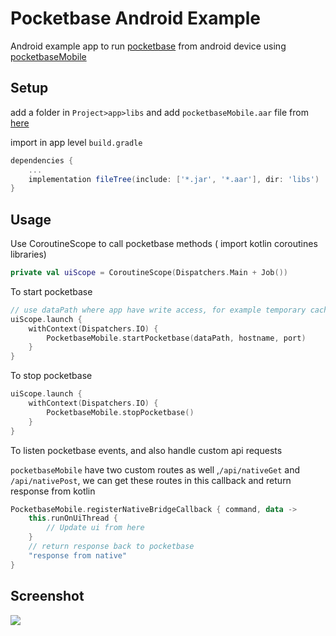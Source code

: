 # Pocketbase Android Example

Android example app to run [pocketbase](https://pocketbase.io/) from android device
using [pocketbaseMobile](https://github.com/rohitsangwan01/pocketbase_mobile)

## Setup

add a folder in `Project>app>libs` and add `pocketbaseMobile.aar` file
from [here](https://github.com/rohitsangwan01/pocketbase_mobile)

import in app level `build.gradle`

```gradle
dependencies {
    ...
    implementation fileTree(include: ['*.jar', '*.aar'], dir: 'libs')
}
```

## Usage

Use CoroutineScope to call pocketbase methods ( import kotlin coroutines libraries)

```kotlin
private val uiScope = CoroutineScope(Dispatchers.Main + Job())
```

To start pocketbase

```kotlin
// use dataPath where app have write access, for example temporary cache path `context.cacheDir.absolutePath`
uiScope.launch {
    withContext(Dispatchers.IO) {
        PocketbaseMobile.startPocketbase(dataPath, hostname, port)
    }
}
```

To stop pocketbase

```kotlin
uiScope.launch {
    withContext(Dispatchers.IO) {
        PocketbaseMobile.stopPocketbase()
    }
}
```

To listen pocketbase events, and also handle custom api requests

`pocketbaseMobile` have two custom routes as well ,`/api/nativeGet` and `/api/nativePost`, we can
get these routes in this callback and return response from kotlin

```kotlin
PocketbaseMobile.registerNativeBridgeCallback { command, data ->
    this.runOnUiThread {
        // Update ui from here
    }
    // return response back to pocketbase
    "response from native"
}
```

## Screenshot

![](https://github.com/rohitsangwan01/pocketbase_server_android_example/assets/59526499/6c50c4bb-83f1-4242-b381-6b0a0612956b)


